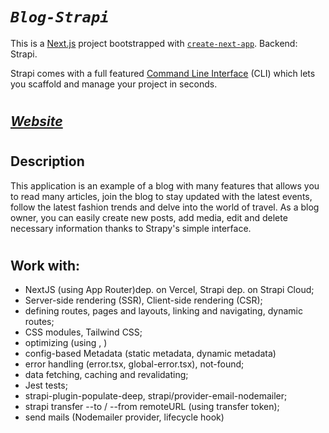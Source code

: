 # _`Blog-Strapi`_

This is a [Next.js](https://nextjs.org/) project bootstrapped with [`create-next-app`](https://github.com/vercel/next.js/tree/canary/packages/create-next-app). Backend: Strapi.

Strapi comes with a full featured [Command Line Interface](https://docs.strapi.io/developer-docs/latest/developer-resources/cli/CLI.html) (CLI) which lets you scaffold and manage your project in seconds.

#

## [_Website_]()

#

## Description

This application is an example of a blog with many features that allows you to read many articles, join the blog to stay updated with the latest events, follow the latest fashion trends and delve into the world of travel. As a blog owner, you can easily create new posts, add media, edit and delete necessary information thanks to Strapy's simple interface. 

#

## Work with:

- NextJS (using App Router)dep. on Vercel, Strapi dep. on Strapi Cloud;
- Server-side rendering (SSR), Client-side rendering (CSR);
- defining routes, pages and layouts, linking and navigating, dynamic routes;
- CSS modules, Tailwind CSS;
- optimizing (using <Link>, <Image>)
- config-based Metadata (static metadata, dynamic metadata)
- error handling (error.tsx, global-error.tsx), not-found;
- data fetching, caching and revalidating;
- Jest tests;
- strapi-plugin-populate-deep, strapi/provider-email-nodemailer;
- strapi transfer --to / --from remoteURL (using transfer token);
- send mails (Nodemailer provider, lifecycle hook)